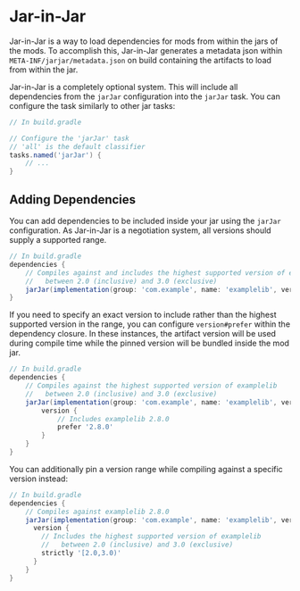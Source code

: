 # Jar-in-Jar

Jar-in-Jar is a way to load dependencies for mods from within the jars of the mods. To accomplish this, Jar-in-Jar generates a metadata json within `META-INF/jarjar/metadata.json` on build containing the artifacts to load from within the jar.

Jar-in-Jar is a completely optional system. This will include all dependencies from the `jarJar` configuration into the `jarJar` task. You can configure the task similarly to other jar tasks:

```gradle
// In build.gradle

// Configure the 'jarJar' task
// 'all' is the default classifier
tasks.named('jarJar') {
    // ...
}
```

## Adding Dependencies

You can add dependencies to be included inside your jar using the `jarJar` configuration. As Jar-in-Jar is a negotiation system, all versions should supply a supported range.

```gradle
// In build.gradle
dependencies {
    // Compiles against and includes the highest supported version of examplelib
    //   between 2.0 (inclusive) and 3.0 (exclusive)
    jarJar(implementation(group: 'com.example', name: 'examplelib', version: '[2.0,3.0)'))
}
```

If you need to specify an exact version to include rather than the highest supported version in the range, you can configure `version#prefer` within the dependency closure. In these instances, the artifact version will be used during compile time while the pinned version will be bundled inside the mod jar.

```gradle
// In build.gradle
dependencies {
    // Compiles against the highest supported version of examplelib
    //   between 2.0 (inclusive) and 3.0 (exclusive)
    jarJar(implementation(group: 'com.example', name: 'examplelib', version: '[2.0,3.0)')') {
        version {
            // Includes examplelib 2.8.0
            prefer '2.8.0'
        }
    }
}
```

You can additionally pin a version range while compiling against a specific version instead:

```gradle
// In build.gradle
dependencies {
    // Compiles against examplelib 2.8.0
    jarJar(implementation(group: 'com.example', name: 'examplelib', version: '2.8.0')) {
      version {
        // Includes the highest supported version of examplelib
        //   between 2.0 (inclusive) and 3.0 (exclusive)
        strictly '[2.0,3.0)'
      }
    }
}
```

